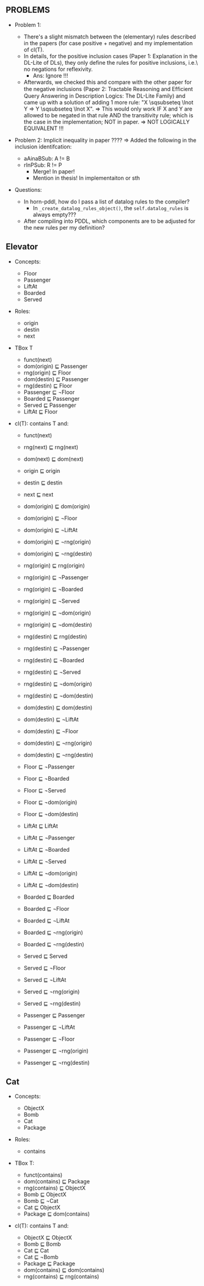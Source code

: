 ## PROBLEMS

* Problem 1:
    - There's a slight mismatch between the (elementary) rules described in the papers (for case positive + negative) and my implementation of cl(T).
    - In details, for the positive inclusion cases (Paper 1: Explanation in the DL-Lite of DLs), they only define the rules for positive inclusions, i.e.\ no negations for reflexivity.
        - Ans: Ignore !!!
    - Afterwards, we checked this and compare with the other paper for the negative inclusions (Paper 2: Tractable Reasoning and Efﬁcient Query Answering in Description Logics: The DL-Lite Family) and came up with a solution of adding 1 more rule: "X \sqsubseteq \lnot Y => Y \sqsubseteq \lnot X".
    => This would only work IF X and Y are allowed to be negated in that rule AND the transitivity rule; which is the case in the implementation; NOT in paper.
    => NOT LOGICALLY EQUIVALENT !!!

* Problem 2: Implicit inequality in paper ???? => Added the following in the inclusion identifcation:
    - aAinaBSub: A != B
    - rInPSub: R != P
        - Merge! In paper!
        - Mention in thesis! In implementaiton or sth

* Questions:
    - In horn-pddl, how do I pass a list of datalog rules to the compiler?
        - In `_create_datalog_rules_object()`, the `self.datalog_rules` is always empty???
    - After compiling into PDDL, which components are to be adjusted for the new rules per my definition?


## Elevator

* Concepts:
    - Floor
    - Passenger
    - LiftAt
    - Boarded
    - Served

* Roles:
    - origin
    - destin
    - next

* TBox T
    - funct(next)
    - dom(origin) ⊑ Passenger
    - rng(origin) ⊑ Floor
    - dom(destin) ⊑ Passenger
    - rng(destin) ⊑ Floor
    - Passenger ⊑ ¬Floor
    - Boarded ⊑ Passenger
    - Served ⊑ Passenger
    - LiftAt ⊑ Floor
* cl(T): contains T and:
    - funct(next)
    - rng(next) ⊑ rng(next)
    - dom(next) ⊑ dom(next)
    - origin ⊑ origin
    - destin ⊑ destin
    - next ⊑ next

    - dom(origin) ⊑ dom(origin)
    - dom(origin) ⊑ ¬Floor
    - dom(origin) ⊑ ¬LiftAt
    - dom(origin) ⊑ ¬rng(origin)
    - dom(origin) ⊑ ¬rng(destin)

    - rng(origin) ⊑ rng(origin)
    - rng(origin) ⊑ ¬Passenger
    - rng(origin) ⊑ ¬Boarded
    - rng(origin) ⊑ ¬Served
    - rng(origin) ⊑ ¬dom(origin)
    - rng(origin) ⊑ ¬dom(destin)

    - rng(destin) ⊑ rng(destin)
    - rng(destin) ⊑ ¬Passenger
    - rng(destin) ⊑ ¬Boarded
    - rng(destin) ⊑ ¬Served
    - rng(destin) ⊑ ¬dom(origin)
    - rng(destin) ⊑ ¬dom(destin)

    - dom(destin) ⊑ dom(destin)
    - dom(destin) ⊑ ¬LiftAt
    - dom(destin) ⊑ ¬Floor
    - dom(destin) ⊑ ¬rng(origin)
    - dom(destin) ⊑ ¬rng(destin)

    - Floor ⊑ ¬Passenger
    - Floor ⊑ ¬Boarded
    - Floor ⊑ ¬Served
    - Floor ⊑ ¬dom(origin)
    - Floor ⊑ ¬dom(destin)

    - LiftAt ⊑ LiftAt
    - LiftAt ⊑ ¬Passenger
    - LiftAt ⊑ ¬Boarded
    - LiftAt ⊑ ¬Served
    - LiftAt ⊑ ¬dom(origin)
    - LiftAt ⊑ ¬dom(destin)

    - Boarded ⊑ Boarded
    - Boarded ⊑ ¬Floor
    - Boarded ⊑ ¬LiftAt
    - Boarded ⊑ ¬rng(origin)
    - Boarded ⊑ ¬rng(destin)

    - Served ⊑ Served
    - Served ⊑ ¬Floor
    - Served ⊑ ¬LiftAt
    - Served ⊑ ¬rng(origin)
    - Served ⊑ ¬rng(destin)

    - Passenger ⊑ Passenger
    - Passenger ⊑ ¬LiftAt
    - Passenger ⊑ ¬Floor
    - Passenger ⊑ ¬rng(origin)
    - Passenger ⊑ ¬rng(destin)


## Cat

* Concepts:
    - ObjectX
    - Bomb
    - Cat
    - Package

* Roles:
    - contains


* TBox T:
    - funct(contains)
    - dom(contains) ⊑ Package
    - rng(contains) ⊑ ObjectX
    - Bomb ⊑ ObjectX
    - Bomb ⊑ ¬Cat
    - Cat ⊑ ObjectX
    - Package ⊑ dom(contains)


* cl(T): contains T and:
    - ObjectX ⊑ ObjectX
    - Bomb ⊑ Bomb
    - Cat ⊑ Cat
    - Cat ⊑ ¬Bomb
    - Package ⊑ Package
    - dom(contains) ⊑ dom(contains)
    - rng(contains) ⊑ rng(contains)
